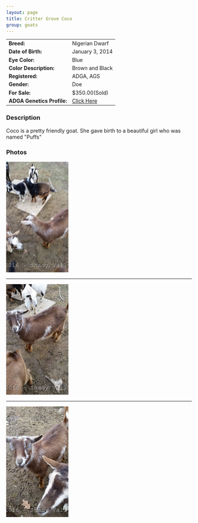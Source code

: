 ```yaml
---
layout: page
title: Critter Grove Coco
group: goats
---
```


| | |
|:---|:---
|**Breed:**|Nigerian Dwarf
|**Date of Birth:**|January 3, 2014
|**Eye Color:**|Blue
|**Color Description:**|Brown and Black
|**Registered:**|ADGA, AGS
|**Gender:**|Doe
|**For Sale:**|$350.00(Sold)
|**ADGA Genetics Profile:**|[Click Here](http://www.adgagenetics.org/GoatDetail.aspx?RegNumber=D001671696)
### Description

Coco is a pretty friendly goat. She gave birth to a beautiful girl who was named "Puffs"

### Photos

<img src="/images/goats/Coco/1.jpg" alt="Image of Coco" class="pic"/>
<hr>
<img src="/images/goats/Coco/2.jpg" alt="Image of Coco" class="pic"/>
<hr>
<img src="/images/goats/Coco/3.jpg" alt="Image of Coco" class="pic"/>

